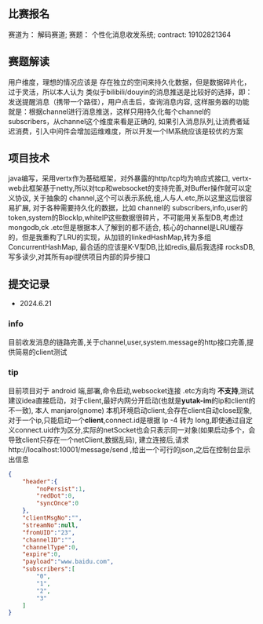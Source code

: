## 比赛报名
赛道为： 解码赛道; 赛题： 个性化消息收发系统; contract: 19102821364
## 赛题解读
用户维度，理想的情况应该是 存在独立的空间来持久化数据，但是数据碎片化，过于灵活，所以本人认为 类似于bilibili/douyin的消息推送是比较好的选择，即：发送提醒消息（携带一个路径），用户点击后，查询消息内容,
这样服务器的功能就是：根据channel进行消息推送，这样只用持久化每个channel的subscribers，从channel这个维度来看是正确的,
如果引入消息队列,让消费者延迟消费，引入中间件会增加运维难度，所以开发一个IM系统应该是较优的方案
## 项目技术
java编写，采用vertx作为基础框架，对外暴露的http/tcp均为响应式接口,
vertx-web此框架基于netty,所以对tcp和websocket的支持完善,对Buffer操作就可以定义协议,
关于抽象的 channel,这个可以表示系统,组,人与人.etc,所以这里这后很容易扩展,
对于各种需要持久化的数据，比如 channel的 subscribers,info,user的token,system的BlockIp,whiteIP这些数据很碎片，不可能用关系型DB,考虑过mongodb,ck .etc但是根据本人了解到的都不适合,
核心的channel是LRU缓存的，但是我重构了LRU的实现，从加锁的linkedHashMap,转为多组 ConcurrentHashMap,
最合适的应该是K-V型DB,比如redis,最后我选择 rocksDB,写多读少,对其所有api提供项目内部的异步接口
## 提交记录
- 2024.6.21
### info
目前收发消息的链路完善,关于channel,user,system.message的http接口完善,提供简易的client测试
### tip
目前项目对于 android 端,部署,命令启动,websocket连接 .etc方向均 **不支持**,测试建议idea直接启动，对于client,最好内网分开启动(也就是**yutak-im**的ip和client的不一致),
本人 manjaro(gnome) 本机环境启动client,会存在client自动close现象,
对于一个ip,只能启动一个**client**,connect.id是根据 Ip -4 转为 long,即使通过自定义connect.uid作为区分,实际的netSocket也会只表示同一对象(如果启动多个，会导致client只存在一个netClient,数据乱码),
建立连接后,请求 http://localhost:10001/message/send ,给出一个可行的json,之后在控制台显示出信息
```json
{
    "header":{
        "noPersist":1,
        "redDot":0,
        "syncOnce":0
    },
    "clientMsgNo":"",
    "streamNo":null,
    "fromUID":"23",
    "channelID":"",
    "channelType":0,
    "expire":0,
    "payload":"www.baidu.com",
    "subscribers":[
        "0",
        "1",
        "2",
        "3"
    ]
}
```
